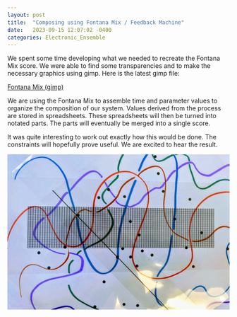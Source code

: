 ```yaml
---
layout: post
title:  "Composing using Fontana Mix / Feedback Machine"
date:   2023-09-15 12:07:02 -0400
categories: Electronic_Ensemble
---
```


We spent some time developing what we needed to recreate the Fontana Mix score. We were able to find some transparencies and to make the necessary graphics using gimp. Here is the latest gimp file:


[Fontana Mix (gimp)](https://drive.google.com/file/d/1PGFur7S02zfGkiYue5uT1yZnGH_2YFaw/view?usp=sharing)


We are using the Fontana Mix to assemble time and parameter values to organize the composition of our system. Values derived from the process are stored in spreadsheets. These spreadsheets will then be turned into notated parts. The parts will eventually be merged into a single score. 

It was quite interesting to work out exactly how this would be done. The constraints will hopefully prove useful. We are excited to hear the result.

![Fontana Mix image](/assets/images/FontanaPic.jpg)
